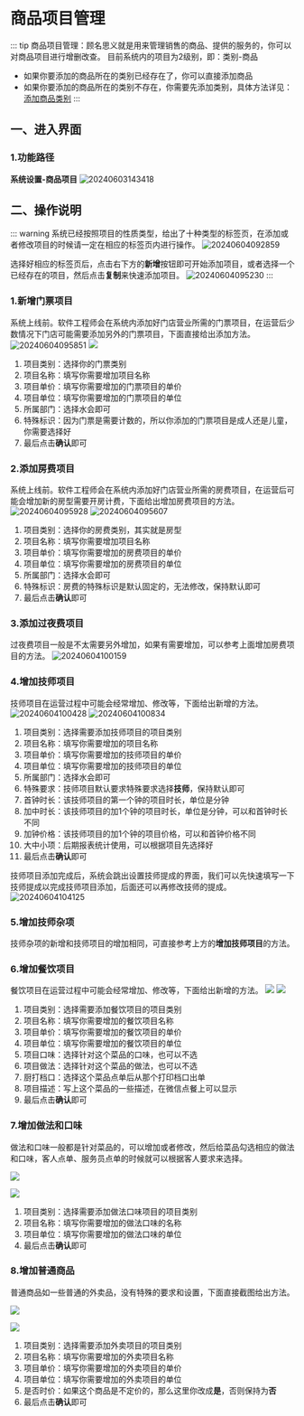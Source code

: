 # 商品项目管理
::: tip
商品项目管理：顾名思义就是用来管理销售的商品、提供的服务的，你可以对商品项目进行增删改查。
目前系统内的项目为2级别，即：类别-商品

+ 如果你要添加的商品所在的类别已经存在了，你可以直接添加商品
+ 如果你要添加的商品所在的类别不存在，你需要先添加类别，具体方法详见：[添加商品类别](../商品管理/项目类别管理.md)
:::
## 一、进入界面
### 1.功能路径
**系统设置-商品项目**
![20240603143418](https://wiki-cdsoft.oss-cn-hangzhou.aliyuncs.com/20240603143418.png)


## 二、操作说明
::: warning
系统已经按照项目的性质类型，给出了十种类型的标签页，在添加或者修改项目的时候请一定在相应的标签页内进行操作。
![20240604092859](https://wiki-cdsoft.oss-cn-hangzhou.aliyuncs.com/20240604092859.png)

选择好相应的标签页后，点击右下方的**新增**按钮即可开始添加项目，或者选择一个已经存在的项目，然后点击**复制**来快速添加项目。
![20240604095230](https://wiki-cdsoft.oss-cn-hangzhou.aliyuncs.com/20240604095230.png)
:::
### 1.新增门票项目
系统上线前。软件工程师会在系统内添加好门店营业所需的门票项目，在运营后少数情况下门店可能需要添加另外的门票项目，下面直接给出添加方法。
![20240604095851](https://wiki-cdsoft.oss-cn-hangzhou.aliyuncs.com/20240604095851.png)
![](https://wiki-cdsoft.oss-cn-hangzhou.aliyuncs.com/202406040944898.png)
1. 项目类别：选择你的门票类别
2. 项目名称：填写你需要增加项目名称
3. 项目单价：填写你需要增加的门票项目的单价
4. 项目单位：填写你需要增加的门票项目的单位
5. 所属部门：选择水会即可
6. 特殊标识：因为门票是需要计数的，所以你添加的门票项目是成人还是儿童，你需要选择好
7. 最后点击**确认**即可

### 2.添加房费项目
系统上线前。软件工程师会在系统内添加好门店营业所需的房费项目，在运营后可能会增加新的房型需要开房计费，下面给出增加房费项目的方法。
![20240604095928](https://wiki-cdsoft.oss-cn-hangzhou.aliyuncs.com/20240604095928.png)
![20240604095607](https://wiki-cdsoft.oss-cn-hangzhou.aliyuncs.com/20240604095607.png)
1. 项目类别：选择你的房费类别，其实就是房型
2. 项目名称：填写你需要增加项目名称
3. 项目单价：填写你需要增加的房费项目的单价
4. 项目单位：填写你需要增加的房费项目的单位
5. 所属部门：选择水会即可
6. 特殊标识：房费的特殊标识是默认固定的，无法修改，保持默认即可
7. 最后点击**确认**即可
### 3.添加过夜费项目
过夜费项目一般是不太需要另外增加，如果有需要增加，可以参考上面增加房费项目的方法。
![20240604100159](https://wiki-cdsoft.oss-cn-hangzhou.aliyuncs.com/20240604100159.png)

### 4.增加技师项目
技师项目在运营过程中可能会经常增加、修改等，下面给出新增的方法。
![20240604100428](https://wiki-cdsoft.oss-cn-hangzhou.aliyuncs.com/20240604100428.png)
![20240604100834](https://wiki-cdsoft.oss-cn-hangzhou.aliyuncs.com/20240604100834.png)
1. 项目类别：选择需要添加技师项目的项目类别
2. 项目名称：填写你需要增加的项目名称
3. 项目单价：填写你需要增加的技师项目的单价
4. 项目单位：填写你需要增加的技师项目的单位
5. 所属部门：选择水会即可
6. 特殊要求：技师项目默认要求特殊要求选择**技师**，保持默认即可
7. 首钟时长：该技师项目的第一个钟的项目时长，单位是分钟
8. 加中时长：该技师项目的加1个钟的项目时长，单位是分钟，可以和首钟时长不同
9. 加钟价格：该技师项目的加1个钟的项目价格，可以和首钟价格不同
10. 大中小项：后期报表统计使用，可以根据项目先选择好
11. 最后点击**确认**即可

技师项目添加完成后，系统会跳出设置技师提成的界面，我们可以先快速填写一下技师提成以完成技师项目添加，后面还可以再修改技师的提成。
![20240604104125](https://wiki-cdsoft.oss-cn-hangzhou.aliyuncs.com/20240604104125.png)

### 5.增加技师杂项
技师杂项的新增和技师项目的增加相同，可直接参考上方的**增加技师项目**的方法。

### 6.增加餐饮项目

餐饮项目在运营过程中可能会经常增加、修改等，下面给出新增的方法。
![](https://wiki-cdsoft.oss-cn-hangzhou.aliyuncs.com/20240910115200.png)
![](https://wiki-cdsoft.oss-cn-hangzhou.aliyuncs.com/20240910115401.png)
1. 项目类别：选择需要添加餐饮项目的项目类别
2. 项目名称：填写你需要增加的餐饮项目名称
3. 项目单价：填写你需要增加的餐饮项目的单价
4. 项目单位：填写你需要增加的餐饮项目的单位
5. 项目口味：选择针对这个菜品的口味，也可以不选
6. 项目做法：选择针对这个菜品的做法，也可以不选
7. 厨打档口：选择这个菜品点单后从那个打印档口出单
8. 项目描述：写上这个菜品的一些描述，在微信点餐上可以显示
9. 最后点击**确认**即可

### 7.增加做法和口味
做法和口味一般都是针对菜品的，可以增加或者修改，然后给菜品勾选相应的做法和口味，客人点单、服务员点单的时候就可以根据客人要求来选择。

![](https://wiki-cdsoft.oss-cn-hangzhou.aliyuncs.com/20240910115913.png)

![](https://wiki-cdsoft.oss-cn-hangzhou.aliyuncs.com/20240910120201.png)

1. 项目类别：选择需要添加做法口味项目的项目类别
2. 项目名称：填写你需要增加的做法口味的名称
3. 项目单位：填写你需要增加的做法口味的单位
4. 最后点击**确认**即可

### 8.增加普通商品
普通商品如一些普通的外卖品，没有特殊的要求和设置，下面直接截图给出方法。

![](https://wiki-cdsoft.oss-cn-hangzhou.aliyuncs.com/20240910120446.png)

![](https://wiki-cdsoft.oss-cn-hangzhou.aliyuncs.com/20240910120630.png)


1. 项目类别：选择需要添加外卖项目的项目类别
2. 项目名称：填写你需要增加的外卖项目名称
3. 项目单价：填写你需要增加的外卖项目的单价
4. 项目单位：填写你需要增加的外卖项目的单位
5. 是否时价：如果这个商品是不定价的，那么这里你改成**是**，否则保持为**否**
6. 最后点击**确认**即可

